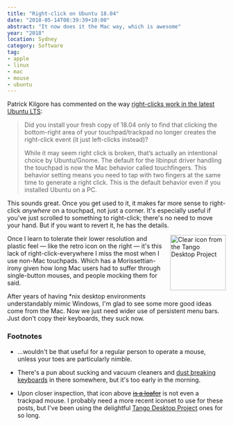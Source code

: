 ```yaml
---
title: "Right-click on Ubuntu 18.04"
date: "2018-05-14T08:39:39+10:00"
abstract: "It now does it the Mac way, which is awesome"
year: "2018"
location: Sydney
category: Software
tag:
- apple
- linux
- mac
- mouse
- ubuntu
---
```

Patrick Kilgore has commented on the way [right-clicks work in the latest Ubuntu LTS]:

> Did you install your fresh copy of 18.04 only to find that clicking the bottom-right area of your touchpad/trackpad no longer creates the right-click event (it just left-clicks instead)?
> 
> While it may seem right click is broken, that’s actually an intentional choice by Ubuntu/Gnome. The default for the libinput driver handling the touchpad is now the Mac behavior called touchfingers. This behavior setting means you need to tap with two fingers at the same time to generate a right click. This is the default behavior even if you installed Ubuntu on a PC.

This sounds great. Once you get used to it, it makes far more sense to right-click *anywhere* on a touchpad, not just a corner. It's especially useful if you've just scrolled to something to right-click; there's no need to move your hand. But if you want to revert it, he has the details.

<p><img src="https://rubenerd.com/files/stock/tango-input-mouse.svg" alt="Clear icon from the Tango Desktop Project" style="width:128px; height:128px; float:right; margin:0 0 1em 1em" /></p>

Once I learn to tolerate their lower resolution and plastic feel — like the retro icon on the right — it's this lack of right-click-everywhere I miss the most when I use non-Mac touchpads. Which has a Morissettian-irony given how long Mac users had to suffer through single-button mouses, and people mocking them for said.

After years of having \*nix desktop environments understandably mimic Windows, I'm glad to see some more good ideas come from the Mac. Now we just need wider use of persistent menu bars. Just don't copy their keyboards, they suck now.

### Footnotes

* ...wouldn't be that useful for a regular person to operate a mouse, unless your toes are particularly nimble.

* There's a pun about sucking and vacuum cleaners and [dust breaking keyboards] in there somewhere, but it's too early in the morning.

* Upon closer inspection, that icon above ~~[is a loafer]~~ is not even a trackpad mouse. I probably need a more recent iconset to use for these posts, but I've been using the delightful [Tango Desktop Project] ones for so long.

[right-clicks work in the latest Ubuntu LTS]: https://medium.com/@pck/ubuntu-18-04-fix-for-right-click-not-working-touchpad-issues-40037ff249e1 "Ubuntu 18.04: Fix for right click not working / touchpad issues"
[dust breaking keyboards]: https://9to5mac.com/2018/05/12/apple-keyboard-lawsuit/ "9to5Mac: Apple Keyboard Lawsuit"
[Tango Desktop Project]: http://tango.freedesktop.org/Tango_Desktop_Project
[is a loafer]: https://www.youtube.com/watch?v=mHLVXsXGiYo "YouTube Simpsons clip: Upon closer inspection..."

